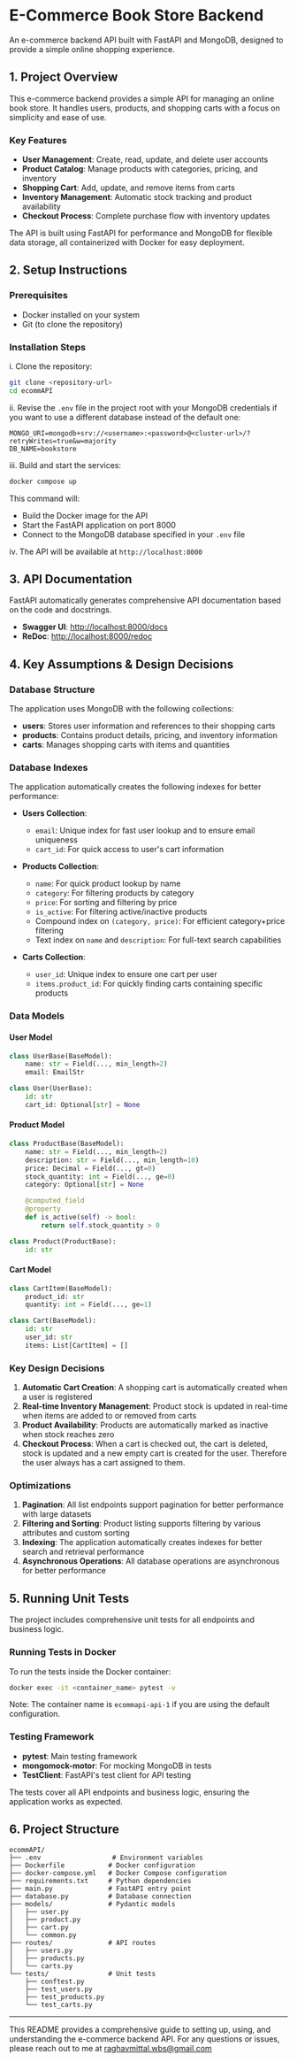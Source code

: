 # E-Commerce Book Store Backend

An e-commerce backend API built with FastAPI and MongoDB, designed to provide a simple online shopping experience.

## 1. Project Overview

This e-commerce backend provides a simple API for managing an online book store. It handles users, products, and shopping carts with a focus on simplicity and ease of use.

### Key Features

- **User Management**: Create, read, update, and delete user accounts
- **Product Catalog**: Manage products with categories, pricing, and inventory
- **Shopping Cart**: Add, update, and remove items from carts
- **Inventory Management**: Automatic stock tracking and product availability
- **Checkout Process**: Complete purchase flow with inventory updates

The API is built using FastAPI for performance and MongoDB for flexible data storage, all containerized with Docker for easy deployment.

## 2. Setup Instructions

### Prerequisites

- Docker installed on your system
- Git (to clone the repository)

### Installation Steps

i. Clone the repository:
   ```bash
   git clone <repository-url>
   cd ecommAPI
   ```

ii. Revise the `.env` file in the project root with your MongoDB credentials if you want to use a different database instead of the default one:
   ```
   MONGO_URI=mongodb+srv://<username>:<password>@<cluster-url>/?retryWrites=true&w=majority
   DB_NAME=bookstore
   ```

iii. Build and start the services:
   ```bash
   docker compose up
   ```

   This command will:
   - Build the Docker image for the API
   - Start the FastAPI application on port 8000
   - Connect to the MongoDB database specified in your `.env` file

iv. The API will be available at `http://localhost:8000`

## 3. API Documentation

FastAPI automatically generates comprehensive API documentation based on the code and docstrings.

- **Swagger UI**: [http://localhost:8000/docs](http://localhost:8000/docs)
- **ReDoc**: [http://localhost:8000/redoc](http://localhost:8000/redoc)


## 4. Key Assumptions & Design Decisions

### Database Structure

The application uses MongoDB with the following collections:

- **users**: Stores user information and references to their shopping carts
- **products**: Contains product details, pricing, and inventory information
- **carts**: Manages shopping carts with items and quantities

### Database Indexes

The application automatically creates the following indexes for better performance:

- **Users Collection**:
  - `email`: Unique index for fast user lookup and to ensure email uniqueness
  - `cart_id`: For quick access to user's cart information

- **Products Collection**:
  - `name`: For quick product lookup by name
  - `category`: For filtering products by category
  - `price`: For sorting and filtering by price
  - `is_active`: For filtering active/inactive products
  - Compound index on `(category, price)`: For efficient category+price filtering
  - Text index on `name` and `description`: For full-text search capabilities

- **Carts Collection**:
  - `user_id`: Unique index to ensure one cart per user
  - `items.product_id`: For quickly finding carts containing specific products

### Data Models

#### User Model

```python
class UserBase(BaseModel):
    name: str = Field(..., min_length=2)
    email: EmailStr

class User(UserBase):
    id: str
    cart_id: Optional[str] = None   
```

#### Product Model

```python
class ProductBase(BaseModel):
    name: str = Field(..., min_length=2)
    description: str = Field(..., min_length=10)
    price: Decimal = Field(..., gt=0)
    stock_quantity: int = Field(..., ge=0)
    category: Optional[str] = None

    @computed_field
    @property
    def is_active(self) -> bool:
        return self.stock_quantity > 0

class Product(ProductBase):
    id: str
```

#### Cart Model

```python
class CartItem(BaseModel):
    product_id: str
    quantity: int = Field(..., ge=1)

class Cart(BaseModel):
    id: str
    user_id: str
    items: List[CartItem] = []
```

### Key Design Decisions

1. **Automatic Cart Creation**: A shopping cart is automatically created when a user is registered
2. **Real-time Inventory Management**: Product stock is updated in real-time when items are added to or removed from carts
3. **Product Availability**: Products are automatically marked as inactive when stock reaches zero
4. **Checkout Process**: When a cart is checked out, the cart is deleted, stock is updated and a new empty cart is created for the user. Therefore the user always has a cart assigned to them.

### Optimizations

1. **Pagination**: All list endpoints support pagination for better performance with large datasets
2. **Filtering and Sorting**: Product listing supports filtering by various attributes and custom sorting
3. **Indexing**: The application automatically creates indexes for better search and retrieval performance
4. **Asynchronous Operations**: All database operations are asynchronous for better performance

## 5. Running Unit Tests

The project includes comprehensive unit tests for all endpoints and business logic.

### Running Tests in Docker

To run the tests inside the Docker container:

```bash
docker exec -it <container_name> pytest -v
```
Note: The container name is `ecommapi-api-1` if you are using the default configuration.

### Testing Framework

- **pytest**: Main testing framework
- **mongomock-motor**: For mocking MongoDB in tests
- **TestClient**: FastAPI's test client for API testing

The tests cover all API endpoints and business logic, ensuring the application works as expected.

## 6. Project Structure

```
ecommAPI/
├── .env                  # Environment variables
├── Dockerfile           # Docker configuration
├── docker-compose.yml   # Docker Compose configuration
├── requirements.txt     # Python dependencies
├── main.py              # FastAPI entry point
├── database.py          # Database connection
├── models/              # Pydantic models
│   ├── user.py
│   ├── product.py
│   ├── cart.py
│   └── common.py
├── routes/              # API routes
│   ├── users.py
│   ├── products.py
│   └── carts.py
└── tests/               # Unit tests
    ├── conftest.py
    ├── test_users.py
    ├── test_products.py
    └── test_carts.py
```


---

This README provides a comprehensive guide to setting up, using, and understanding the e-commerce backend API. For any questions or issues, please reach out to me at raghavmittal.wbs@gmail.com

